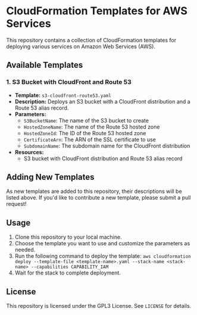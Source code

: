 **CloudFormation Templates for AWS Services**
=============================================

This repository contains a collection of CloudFormation templates for deploying various services on Amazon Web Services (AWS).

**Available Templates**
-----------------------

### 1. S3 Bucket with CloudFront and Route 53

* **Template:** `s3-cloudfront-route53.yaml`
* **Description:** Deploys an S3 bucket with a CloudFront distribution and a Route 53 alias record.
* **Parameters:**
	+ `S3BucketName`: The name of the S3 bucket to create
	+ `HostedZoneName`: The name of the Route 53 hosted zone
	+ `HostedZoneId`: The ID of the Route 53 hosted zone
	+ `CertificateArn`: The ARN of the SSL certificate to use
	+ `SubdomainName`: The subdomain name for the CloudFront distribution
* **Resources:**
	+ S3 bucket with CloudFront distribution and Route 53 alias record

**Adding New Templates**
----------------------

As new templates are added to this repository, their descriptions will be listed above. If you'd like to contribute a new template, please submit a pull request!

**Usage**
---------

1. Clone this repository to your local machine.
2. Choose the template you want to use and customize the parameters as needed.
3. Run the following command to deploy the template: `aws cloudformation deploy --template-file <template-name>.yaml --stack-name <stack-name> --capabilities CAPABILITY_IAM`
4. Wait for the stack to complete deployment.

**License**
---------

This repository is licensed under the GPL3 License. See `LICENSE` for details.